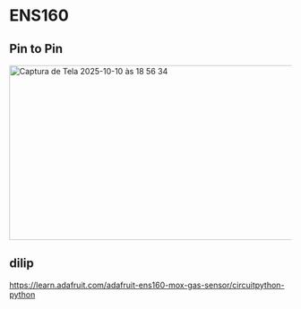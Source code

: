# ENS160
## Pin to Pin
<img width="678" height="312" alt="Captura de Tela 2025-10-10 às 18 56 34" src="https://github.com/user-attachments/assets/76973bd7-c02c-45e4-8108-874dbc1cdc04" />

## dilip
https://learn.adafruit.com/adafruit-ens160-mox-gas-sensor/circuitpython-python
